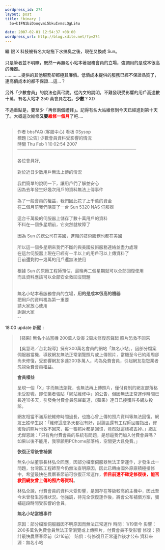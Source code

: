 ```yaml
--- 
wordpress_id: 274
layout: post
title: !binary |
  5o+bIFN1biDooqvmi5bkuIvmsLQgLi4u

date: 2007-02-01 12:54:37 +08:00
wordpress_url: http://blog.xdite.net/?p=274
---
```

繼 銀 X 科技被有名大站拖下水搞臭之後，現在又換成 Sun。<br /><br />只是筆者並不明瞭，既然一再無名小站本著服務會員的立場，強調用的是成本很高的機器。<br />.............提供的其他服務卻都極其廉價。低價成本提供的服務已經不保證品質了，連高價成本的都不保證....這...？<br /><br />另外「少數會員」的說法也真弔詭。從內文的說明，不難發現受影響的用戶高達數十萬，有名大站才 250 萬會員左右。<b>少數</b> ? XD<br /><br />不過重點是，要至少「再修兩個禮拜」。記得有名大站維修到今天已經進到第十天了。大概這次維修<b>又要<font color="#ff0000">維修一個月</font></b>了吧....<br /><br /><blockquote> 作者  bbsFAQ (客服中心)                                    看板  0Sysop<br /> 標題  [公告] 少數會員資料受影響的情況<br /> 時間  Thu Feb  1 10:02:54 2007<br />───────────────────────────────────────<br /><br />各位會員好,<br /><br />    對於近日少數用戶無法上傳的情況<br /><br />    我們簡單的說明一下，讓用戶們了解並安心<br />    因為去年發生好幾次用戶的資料無法上傳事件<br /><br />    為了一般會員的權益，我們因此花了上千萬的資金<br />    在二個月前我們購買了一台 Sun 5320 NAS 伺服器<br /><br />    這台千萬級的伺服器上儲存了數十萬用戶的資料<br />    不料在一個多星期前，它突然就故障了<br /><br />    因為 Sun 的總公司在美國，進階的技術服務也都在美國<br /><br />    所以這一個多星期來我們不斷的與美國技術服務連絡並盡力處理<br />    在這台伺服器上現在已經有一半以上的用戶可以上傳資料了<br />    目前還剩約十幾萬的用戶還無法使用<br /><br />    根據 Sun 的原廠工程師預估，最晚再二個星期就可以全部回復使用<br />    而且資料應該可以全部安全救回沒問題<br /><br /><br />    無名小站本著服務會員的立場，<b>用的是成本很高的機器</b><br />    把用戶的資料視為第一重要<br />    請大家放心使用<br />    謝謝大家<br />--<br /></blockquote>

18:00  update  新聞 :

<blockquote>&nbsp; [蘋果] 無名小站當機 200萬人受害 2周未修復怨聲起 照片恐救不回來


【吳慧玲╱台北報導】擁有300萬名會員的網站「無名小站」，因部分檔案伺服器當機，導致網友無法正常瀏覽照片或上傳照片，當機至今已約兩周卻尚未修復，受影響網友多達200多萬人，均為免費會員，引起網友抱怨業者忽視免費會員權益。

<b>會員權益</b>

呈現一個「X」字而無法瀏覽，也無法再上傳照片，僅付費制的網友部落格未受影響。即使業者張貼「網站維修中」的公告，但因無法正常運作時間已長達10多天，引發免付費會員怨聲載道，《蘋果》連日已接獲許多網友投訴。

網友相當不滿系統維修時間過長，也擔心曾上傳的照片資料等無法回復。網友王姓學生說：「維修這麼多天都沒有好，討論區還有工程師回覆指出，修復後的照片也救不回來，每一張照片都是回憶，竟然就這樣被丟掉。」網友尤傑恩說：「只有免付費會員的系統有問題，是想逼我們加入付費會員嗎？如果以後不能用，我寧願用PChome部落格，空間更大且免費。」

<b>恢復正常後會補償</b>

無名小站董事長林弘全回應，因部分檔案伺服器無法正常運作，才發生此一問題，台灣區工程師至今仍無法查明原因，因此已轉由國外原廠積極搶修中，希望最快在農曆春節前可恢復正常運作，<font color="#ff0000"><b>但目前還不確定修復後，能否救回網友曾上傳的照片等資料</b></font>。

林弘全說，付費會員的資料未受影響，是因存在等級較高的主機中，因此至今未曾發生當機狀況。他強調，待完全恢復運作後，將會公布補償方案，彌補這段時間受影響的會員。

<b>無名小站當機事件</b>

原因：部分檔案伺服器因不明原因而無法正常運作
時間：1/19至今
影響：200多萬名免費會員無法正常瀏覽或上傳照片，付費會員不受影響
修復：預計最快農曆春節前（2/16前）
賠償：待修復且正常運作後才公布
資料來源：無名小站</blockquote>
